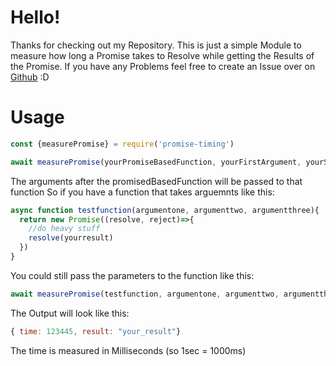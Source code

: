 # Hello!
Thanks for checking out my Repository. This is just a simple Module to measure how long a Promise takes to Resolve while getting the Results of the Promise.
If you have any Problems feel free to create an Issue over on [Github](https://github.com/Team-SirBerg/Promise-Timing/issues) :D
# Usage
```javascript
const {measurePromise} = require('promise-timing')

await measurePromise(yourPromiseBasedFunction, yourFirstArgument, yourSecondArgument, ...)
```
The arguments after the promisedBasedFunction will be passed to that function
So if you have a function that takes arguemnts like this:
```javascript
async function testfunction(argumentone, argumenttwo, argumentthree){
  return new Promise((resolve, reject)=>{
    //do heavy stuff
    resolve(yourresult)
  })
}
```
You could still pass the parameters to the function like this:
```javascript
await measurePromise(testfunction, argumentone, argumenttwo, argumentthree, etc...)
```

The Output will look like this:
```javascript
{ time: 123445, result: "your_result"}
```
The time is measured in Milliseconds (so 1sec = 1000ms)
